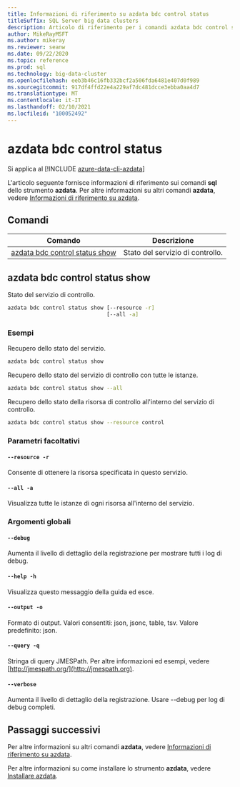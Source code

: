 ```yaml
---
title: Informazioni di riferimento su azdata bdc control status
titleSuffix: SQL Server big data clusters
description: Articolo di riferimento per i comandi azdata bdc control status.
author: MikeRayMSFT
ms.author: mikeray
ms.reviewer: seanw
ms.date: 09/22/2020
ms.topic: reference
ms.prod: sql
ms.technology: big-data-cluster
ms.openlocfilehash: eeb3b46c16fb332bcf2a506fda6481e407d0f989
ms.sourcegitcommit: 917df4ffd22e4a229af7dc481dcce3ebba0aa4d7
ms.translationtype: MT
ms.contentlocale: it-IT
ms.lasthandoff: 02/10/2021
ms.locfileid: "100052492"
---
```

# <a name="azdata-bdc-control-status"></a>azdata bdc control status

Si applica al [!INCLUDE [azure-data-cli-azdata](../../includes/azure-data-cli-azdata.md)]

L'articolo seguente fornisce informazioni di riferimento sui comandi **sql** dello strumento **azdata**. Per altre informazioni su altri comandi **azdata**, vedere [Informazioni di riferimento su azdata](reference-azdata.md).

## <a name="commands"></a>Comandi

|Comando|Descrizione|
| --- | --- |
[azdata bdc control status show](#azdata-bdc-control-status-show) | Stato del servizio di controllo.
## <a name="azdata-bdc-control-status-show"></a>azdata bdc control status show
Stato del servizio di controllo.
```bash
azdata bdc control status show [--resource -r] 
                               [--all -a]
```
### <a name="examples"></a>Esempi
Recupero dello stato del servizio.
```bash
azdata bdc control status show
```
Recupero dello stato del servizio di controllo con tutte le istanze.
```bash
azdata bdc control status show --all
```
Recupero dello stato della risorsa di controllo all'interno del servizio di controllo.
```bash
azdata bdc control status show --resource control
```
### <a name="optional-parameters"></a>Parametri facoltativi
#### `--resource -r`
Consente di ottenere la risorsa specificata in questo servizio.
#### `--all -a`
Visualizza tutte le istanze di ogni risorsa all'interno del servizio.
### <a name="global-arguments"></a>Argomenti globali
#### `--debug`
Aumenta il livello di dettaglio della registrazione per mostrare tutti i log di debug.
#### `--help -h`
Visualizza questo messaggio della guida ed esce.
#### `--output -o`
Formato di output.  Valori consentiti: json, jsonc, table, tsv.  Valore predefinito: json.
#### `--query -q`
Stringa di query JMESPath. Per altre informazioni ed esempi, vedere [http://jmespath.org/](http://jmespath.org).
#### `--verbose`
Aumenta il livello di dettaglio della registrazione. Usare --debug per log di debug completi.

## <a name="next-steps"></a>Passaggi successivi

Per altre informazioni su altri comandi **azdata**, vedere [Informazioni di riferimento su azdata](reference-azdata.md). 

Per altre informazioni su come installare lo strumento **azdata**, vedere [Installare azdata](..\install\deploy-install-azdata.md).

